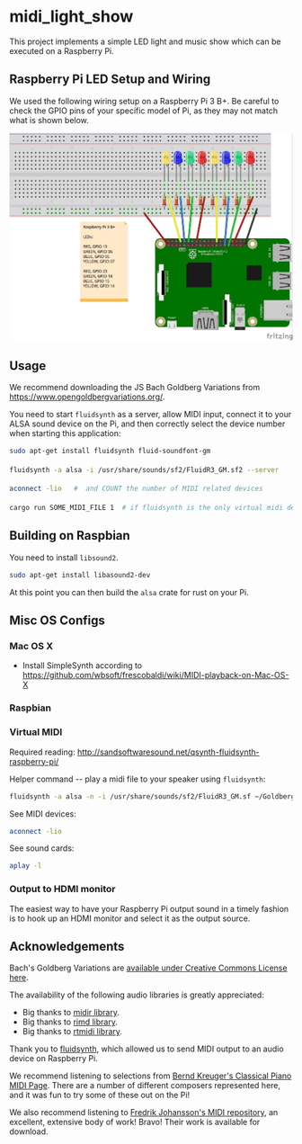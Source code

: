 # midi_light_show

This project implements a simple LED light and music show which can be executed on a Raspberry Pi.

## Raspberry Pi LED Setup and Wiring

We used the following wiring setup on a Raspberry Pi 3 B+.  Be careful to check the GPIO pins of your specific model of Pi, as they may not match what is shown below.

![Fritzing Diagram](doc/midi_light_show.jpg)

## Usage

We recommend downloading the JS Bach Goldberg Variations from https://www.opengoldbergvariations.org/.

You need to start `fluidsynth` as a server, allow MIDI input, connect it to your ALSA sound device on the Pi, and then correctly select the device number when starting this application:

```sh
sudo apt-get install fluidsynth fluid-soundfont-gm

fluidsynth -a alsa -i /usr/share/sounds/sf2/FluidR3_GM.sf2 --server

aconnect -lio   #  and COUNT the number of MIDI related devices

cargo run SOME_MIDI_FILE 1  # if fluidsynth is the only virtual midi device on your pi, it should have ID 1.  see above
```

## Building on Raspbian

You need to install `libsound2`.

```sh
sudo apt-get install libasound2-dev
```

At this point you can then build the `alsa` crate for rust on your Pi.

## Misc OS Configs

### Mac OS X

* Install SimpleSynth according to https://github.com/wbsoft/frescobaldi/wiki/MIDI-playback-on-Mac-OS-X

### Raspbian

### Virtual MIDI

Required reading: http://sandsoftwaresound.net/qsynth-fluidsynth-raspberry-pi/


Helper command -- play a midi file to your speaker using `fluidsynth`:

```sh
fluidsynth -a alsa -n -i /usr/share/sounds/sf2/FluidR3_GM.sf ~/Goldberg_Variations.mid
```

See MIDI devices:

```sh
aconnect -lio
```

See sound cards:

```sh
aplay -l
```

### Output to HDMI monitor

The easiest way to have your Raspberry Pi output sound in a timely fashion is to hook up an HDMI monitor and select it as the output source.

## Acknowledgements

Bach's Goldberg Variations are [available under Creative Commons License here](https://www.opengoldbergvariations.org/).

The availability of the following audio libraries is greatly appreciated:

* Big thanks to [midir library](https://github.com/Boddlnagg/midir).
* Big thanks to [rimd library](https://github.com/RustAudio/rimd).
* Big thanks to [rtmidi library](https://github.com/thestk/rtmidi).

Thank you to [fluidsynth](http://www.fluidsynth.org/), which allowed us to send MIDI output to an audio device on Raspberry Pi.

We recommend listening to selections from [Bernd Kreuger's Classical Piano MIDI Page](http://www.piano-midi.de/midi_files.htm).  There are a number of different composers represented here, and it was fun to try some of these out on the Pi!

We also recommend listening to [Fredrik Johansson's MIDI repository](https://github.com/fredrik-johansson/midi), an excellent, extensive body of work!  Bravo!  Their work is available for download.
